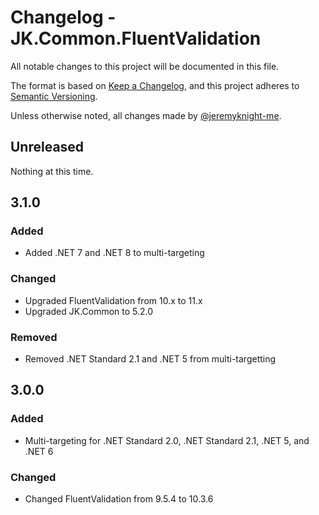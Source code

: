 ﻿# Changelog - JK.Common.FluentValidation

All notable changes to this project will be documented in this file.

The format is based on [Keep a Changelog](https://keepachangelog.com/),
and this project adheres to [Semantic Versioning](https://semver.org/spec/v2.0.0.html).

Unless otherwise noted, all changes made by [@jeremyknight-me](https://github.com/jeremyknight-me).

## Unreleased

Nothing at this time.

## 3.1.0

### Added

- Added .NET 7 and .NET 8 to multi-targeting

### Changed

- Upgraded FluentValidation from 10.x to 11.x
- Upgraded JK.Common to 5.2.0

### Removed

- Removed .NET Standard 2.1 and .NET 5 from multi-targetting

## 3.0.0

### Added 

- Multi-targeting for .NET Standard 2.0, .NET Standard 2.1, .NET 5, and .NET 6

### Changed

- Changed FluentValidation from 9.5.4 to 10.3.6